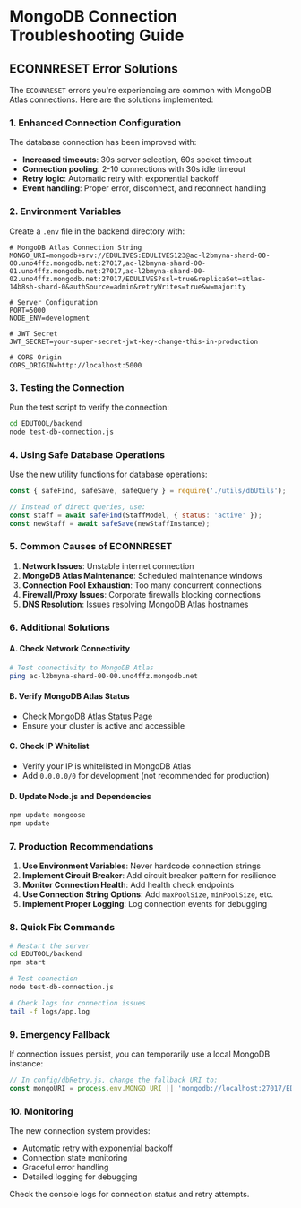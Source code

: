 # MongoDB Connection Troubleshooting Guide

## ECONNRESET Error Solutions

The `ECONNRESET` errors you're experiencing are common with MongoDB Atlas connections. Here are the solutions implemented:

### 1. Enhanced Connection Configuration

The database connection has been improved with:
- **Increased timeouts**: 30s server selection, 60s socket timeout
- **Connection pooling**: 2-10 connections with 30s idle timeout
- **Retry logic**: Automatic retry with exponential backoff
- **Event handling**: Proper error, disconnect, and reconnect handling

### 2. Environment Variables

Create a `.env` file in the backend directory with:

```env
# MongoDB Atlas Connection String
MONGO_URI=mongodb+srv://EDULIVES:EDULIVES123@ac-l2bmyna-shard-00-00.uno4ffz.mongodb.net:27017,ac-l2bmyna-shard-00-01.uno4ffz.mongodb.net:27017,ac-l2bmyna-shard-00-02.uno4ffz.mongodb.net:27017/EDULIVES?ssl=true&replicaSet=atlas-14b8sh-shard-0&authSource=admin&retryWrites=true&w=majority

# Server Configuration
PORT=5000
NODE_ENV=development

# JWT Secret
JWT_SECRET=your-super-secret-jwt-key-change-this-in-production

# CORS Origin
CORS_ORIGIN=http://localhost:5000
```

### 3. Testing the Connection

Run the test script to verify the connection:

```bash
cd EDUTOOL/backend
node test-db-connection.js
```

### 4. Using Safe Database Operations

Use the new utility functions for database operations:

```javascript
const { safeFind, safeSave, safeQuery } = require('./utils/dbUtils');

// Instead of direct queries, use:
const staff = await safeFind(StaffModel, { status: 'active' });
const newStaff = await safeSave(newStaffInstance);
```

### 5. Common Causes of ECONNRESET

1. **Network Issues**: Unstable internet connection
2. **MongoDB Atlas Maintenance**: Scheduled maintenance windows
3. **Connection Pool Exhaustion**: Too many concurrent connections
4. **Firewall/Proxy Issues**: Corporate firewalls blocking connections
5. **DNS Resolution**: Issues resolving MongoDB Atlas hostnames

### 6. Additional Solutions

#### A. Check Network Connectivity
```bash
# Test connectivity to MongoDB Atlas
ping ac-l2bmyna-shard-00-00.uno4ffz.mongodb.net
```

#### B. Verify MongoDB Atlas Status
- Check [MongoDB Atlas Status Page](https://status.cloud.mongodb.com/)
- Ensure your cluster is active and accessible

#### C. Check IP Whitelist
- Verify your IP is whitelisted in MongoDB Atlas
- Add `0.0.0.0/0` for development (not recommended for production)

#### D. Update Node.js and Dependencies
```bash
npm update mongoose
npm update
```

### 7. Production Recommendations

1. **Use Environment Variables**: Never hardcode connection strings
2. **Implement Circuit Breaker**: Add circuit breaker pattern for resilience
3. **Monitor Connection Health**: Add health check endpoints
4. **Use Connection String Options**: Add `maxPoolSize`, `minPoolSize`, etc.
5. **Implement Proper Logging**: Log connection events for debugging

### 8. Quick Fix Commands

```bash
# Restart the server
cd EDUTOOL/backend
npm start

# Test connection
node test-db-connection.js

# Check logs for connection issues
tail -f logs/app.log
```

### 9. Emergency Fallback

If connection issues persist, you can temporarily use a local MongoDB instance:

```javascript
// In config/dbRetry.js, change the fallback URI to:
const mongoURI = process.env.MONGO_URI || 'mongodb://localhost:27017/EDULIVES';
```

### 10. Monitoring

The new connection system provides:
- Automatic retry with exponential backoff
- Connection state monitoring
- Graceful error handling
- Detailed logging for debugging

Check the console logs for connection status and retry attempts. 